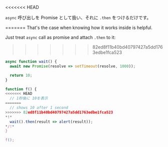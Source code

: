 
<<<<<<< HEAD

`async` 呼び出しを Promise として扱い、それに `.then` をつけるだけです。

=======
That's the case when knowing how it works inside is helpful.

Just treat `async` call as promise and attach `.then` to it:
>>>>>>> 82ed8f11b40bd40797427a5dd1763edbe1fca523
```js run
async function wait() {
  await new Promise(resolve => setTimeout(resolve, 1000));

  return 10;
}

function f() {
<<<<<<< HEAD
  // 1秒後に 10を表示
=======
  // shows 10 after 1 second
>>>>>>> 82ed8f11b40bd40797427a5dd1763edbe1fca523
*!*
  wait().then(result => alert(result));
*/!*
}

f();
```
